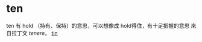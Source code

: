 # ten

ten 有 hold （持有、保持）的意思，可以想像成 hold得住，有十足把握的意思
來自拉丁文 *tenere*。
[tin](/Root%20Prefix%20and%20Suffix/T/tin.md)